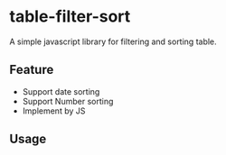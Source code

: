 # table-filter-sort

A simple javascript library for filtering and sorting table.

## Feature

* Support date sorting
* Support Number sorting
* Implement by JS 

## Usage
